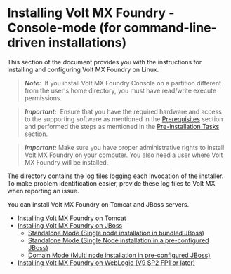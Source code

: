                           


Installing Volt MX Foundry - Console-mode (for command-line-driven installations)
================================================================================

This section of the document provides you with the instructions for installing and configuring Volt MX Foundry on Linux.

> **_Note:_**  If you install Volt MX Foundry Console on a partition different from the user's home directory, you must have read/write execute permissions.

> **_Important:_**  Ensure that you have the required hardware and access to the supporting software as mentioned in the [Prerequisites](Prerequisites.md) section and performed the steps as mentioned in the [Pre-installation Tasks](Pre-installation_Tasks.md) section.

> **_Important:_** Make sure you have proper administrative rights to install Volt MX Foundry on your computer. You also need a user where Volt MX Foundry will be installed.

The **<Install Location>** directory contains the log files logging each invocation of the installer. To make problem identification easier, provide these log files to Volt MX when reporting an issue.

You can install Volt MX Foundry on Tomcat and JBoss servers.

*   [Installing Volt MX Foundry on Tomcat](Installing_VoltMX_Foundry_Tomcat.md)
*   [Installing Volt MX Foundry on JBoss](Installing_Foundry_on_JBoss.md)
    *   [Standalone Mode (Single node installation in bundled JBoss)](Installing_Foundry_on_JBoss1.md)
    *   [Standalone Mode (Single Node installation in a pre-configured JBoss)](Installing_Foundry_JBoss_existing.md)
    *   [Domain Mode (Multi node installation in pre-configured JBoss)](Multi-Node_Installation.md)
*   [Installing Volt MX Foundry on WebLogic (V9 SP2 FP1 or later)](Installing_VoltMX_Foundry_Weblogic.md)
